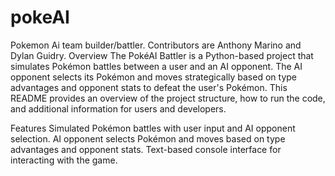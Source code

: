# pokeAI
Pokemon Ai team builder/battler.
Contributors are Anthony Marino and Dylan Guidry.
Overview
The PokéAI Battler is a Python-based project that simulates Pokémon battles between a user and an AI opponent. The AI opponent selects its Pokémon and moves strategically based on type advantages and opponent stats to defeat the user's Pokémon. This README provides an overview of the project structure, how to run the code, and additional information for users and developers.

Features
Simulated Pokémon battles with user input and AI opponent selection.
AI opponent selects Pokémon and moves based on type advantages and opponent stats.
Text-based console interface for interacting with the game.
